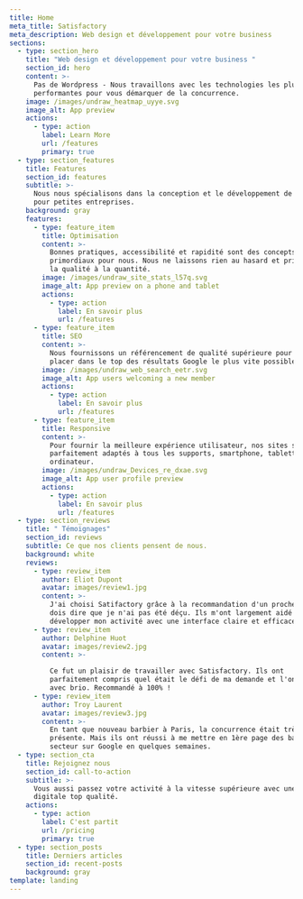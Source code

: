 ```yaml
---
title: Home
meta_title: Satisfactory
meta_description: Web design et développement pour votre business
sections:
  - type: section_hero
    title: "Web design et développement pour votre business "
    section_id: hero
    content: >-
      Pas de Wordpress - Nous travaillons avec les technologies les plus
      performantes pour vous démarquer de la concurrence.
    image: /images/undraw_heatmap_uyye.svg
    image_alt: App preview
    actions:
      - type: action
        label: Learn More
        url: /features
        primary: true
  - type: section_features
    title: Features
    section_id: features
    subtitle: >-
      Nous nous spécialisons dans la conception et le développement de sites Web
      pour petites entreprises.
    background: gray
    features:
      - type: feature_item
        title: Optimisation
        content: >-
          Bonnes pratiques, accessibilité et rapidité sont des concepts
          primordiaux pour nous. Nous ne laissons rien au hasard et privilégions
          la qualité à la quantité.
        image: /images/undraw_site_stats_l57q.svg
        image_alt: App preview on a phone and tablet
        actions:
          - type: action
            label: En savoir plus
            url: /features
      - type: feature_item
        title: SEO
        content: >-
          Nous fournissons un référencement de qualité supérieure pour vous
          placer dans le top des résultats Google le plus vite possible.
        image: /images/undraw_web_search_eetr.svg
        image_alt: App users welcoming a new member
        actions:
          - type: action
            label: En savoir plus
            url: /features
      - type: feature_item
        title: Responsive
        content: >-
          Pour fournir la meilleure expérience utilisateur, nos sites sont
          parfaitement adaptés à tous les supports, smartphone, tablette ou
          ordinateur.
        image: /images/undraw_Devices_re_dxae.svg
        image_alt: App user profile preview
        actions:
          - type: action
            label: En savoir plus
            url: /features
  - type: section_reviews
    title: " Témoignages"
    section_id: reviews
    subtitle: Ce que nos clients pensent de nous.
    background: white
    reviews:
      - type: review_item
        author: Eliot Dupont
        avatar: images/review1.jpg
        content: >-
          J'ai choisi Satifactory grâce à la recommandation d'un proche et je
          dois dire que je n'ai pas été déçu. Ils m'ont largement aidé à
          développer mon activité avec une interface claire et efficace.
      - type: review_item
        author: Delphine Huot
        avatar: images/review2.jpg
        content: >-

          Ce fut un plaisir de travailler avec Satisfactory. Ils ont
          parfaitement compris quel était le défi de ma demande et l'ont géré
          avec brio. Recommandé à 100% !
      - type: review_item
        author: Troy Laurent
        avatar: images/review3.jpg
        content: >-
          En tant que nouveau barbier à Paris, la concurrence était très
          présente. Mais ils ont réussi à me mettre en 1ère page des barbiers du
          secteur sur Google en quelques semaines.
  - type: section_cta
    title: Rejoignez nous
    section_id: call-to-action
    subtitle: >-
      Vous aussi passez votre activité à la vitesse supérieure avec une présence
      digitale top qualité.
    actions:
      - type: action
        label: C'est partit
        url: /pricing
        primary: true
  - type: section_posts
    title: Derniers articles
    section_id: recent-posts
    background: gray
template: landing
---
```

